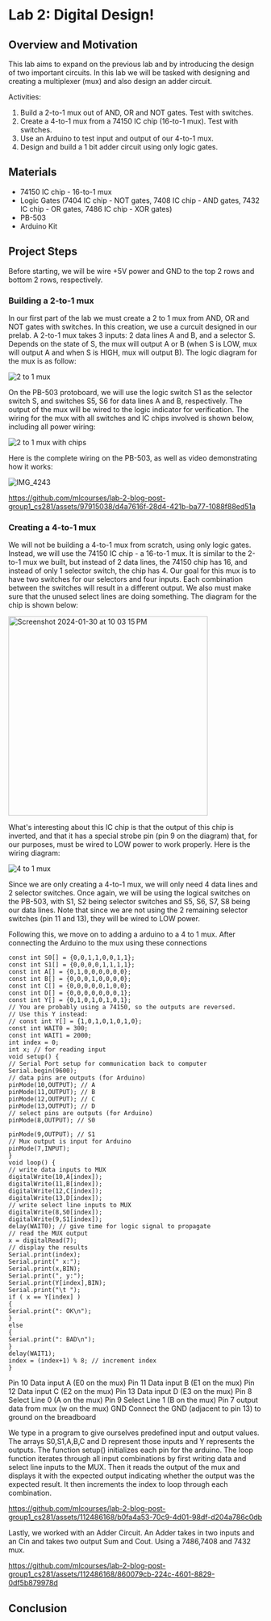 # Lab 2: Digital Design!


## Overview and Motivation
This lab aims to expand on the previous lab and by introducing the design of two important circuits. In this lab we will be tasked with designing and creating a multiplexer (mux) and also design an adder circuit.

Activities:
1. Build a 2-to-1 mux out of AND, OR and NOT gates. Test with switches.
2. Create a 4-to-1 mux from a 74150 IC chip (16-to-1 mux). Test with switches.
3. Use an Arduino to test input and output of our 4-to-1 mux.
4. Design and build a 1 bit adder circuit using only logic gates.

## Materials
- 74150 IC chip - 16-to-1 mux
- Logic Gates (7404 IC chip - NOT gates, 7408 IC chip - AND gates, 7432 IC chip - OR gates, 7486 IC chip - XOR gates)
- PB-503
- Arduino Kit

## Project Steps

Before starting, we will be wire +5V power and GND to the top 2 rows and bottom 2 rows, respectively.

### Building a 2-to-1 mux

In our first part of the lab we must create a 2 to 1 mux from AND, OR and NOT gates with switches. In this creation, we use a curcuit designed in our prelab.
A 2-to-1 mux takes 3 inputs: 2 data lines A and B, and a selector S. Depends on the state of S, the mux will output A or B (when S is LOW, mux will output A and when S is HIGH, mux will output B). The logic diagram for the mux is as follow:

![2 to 1 mux](https://github.com/mlcourses/lab-2-blog-post-group1_cs281/assets/97915038/dfd00f8f-450b-40f9-9a5b-0a8e64aa88ad)

On the PB-503 protoboard, we will use the logic switch S1 as the selector switch S, and switches S5, S6 for data lines A and B, respectively. The output of the mux will be wired to the logic indicator for verification. The wiring for the mux with all switches and IC chips involved is shown below, including all power wiring:

![2 to 1 mux with chips](https://github.com/mlcourses/lab-2-blog-post-group1_cs281/assets/97915038/25d7ac68-13db-4dd3-a55b-dca0489ff42b)

Here is the complete wiring on the PB-503, as well as video demonstrating how it works:

![IMG_4243](https://github.com/mlcourses/lab-2-blog-post-group1_cs281/assets/97915038/59e7a9c1-72f7-4d7b-b23f-ba884220497d)

https://github.com/mlcourses/lab-2-blog-post-group1_cs281/assets/97915038/d4a7616f-28d4-421b-ba77-1088f88ed51a

### Creating a 4-to-1 mux


We will not be building a 4-to-1 mux from scratch, using only logic gates. Instead, we will use the 74150 IC chip - a 16-to-1 mux. It is similar to the 2-to-1 mux we built, but instead of 2 data lines, the 74150 chip has 16, and instead of only 1 selector switch, the chip has 4. Our goal for this mux is to have two switches for our selectors and four inputs. Each combination between the switches will result in a different output. We also must make sure that the unused select lines are doing something. The diagram for the chip is shown below:

<img width="395" alt="Screenshot 2024-01-30 at 10 03 15 PM" src="https://github.com/mlcourses/lab-2-blog-post-group1_cs281/assets/97915038/697f10e4-34da-432e-ae1e-45f1020d2d50">

What's interesting about this IC chip is that the output of this chip is inverted, and that it has a special strobe pin (pin 9 on the diagram) that, for our purposes, must be wired to LOW power to work properly. Here is the wiring diagram:

![4 to 1 mux](https://github.com/mlcourses/lab-2-blog-post-group1_cs281/assets/97915038/e3084400-51b8-4379-9bd1-890051376a40)

Since we are only creating a 4-to-1 mux, we will only need 4 data lines and 2 selector switches. Once again, we will be using the logical switches on the PB-503, with S1, S2 being selector switches and S5, S6, S7, S8 being our data lines. Note that since we are not using the 2 remaining selector switches (pin 11 and 13), they will be wired to LOW power.

Following this, we move on to adding a arduino to a 4 to 1 mux. After connecting the Arduino to the mux using these connections


```
const int S0[] = {0,0,1,1,0,0,1,1};
const int S1[] = {0,0,0,0,1,1,1,1};
const int A[] = {0,1,0,0,0,0,0,0};
const int B[] = {0,0,0,1,0,0,0,0};
const int C[] = {0,0,0,0,0,1,0,0};
const int D[] = {0,0,0,0,0,0,0,1};
const int Y[] = {0,1,0,1,0,1,0,1};
// You are probably using a 74150, so the outputs are reversed.
// Use this Y instead:
// const int Y[] = {1,0,1,0,1,0,1,0};
const int WAIT0 = 300;
const int WAIT1 = 2000;
int index = 0;
int x; // for reading input
void setup() {
// Serial Port setup for communication back to computer
Serial.begin(9600);
// data pins are outputs (for Arduino)
pinMode(10,OUTPUT); // A
pinMode(11,OUTPUT); // B
pinMode(12,OUTPUT); // C
pinMode(13,OUTPUT); // D
// select pins are outputs (for Arduino)
pinMode(8,OUTPUT); // S0

pinMode(9,OUTPUT); // S1
// Mux output is input for Arduino
pinMode(7,INPUT);
}
void loop() {
// write data inputs to MUX
digitalWrite(10,A[index]);
digitalWrite(11,B[index]);
digitalWrite(12,C[index]);
digitalWrite(13,D[index]);
// write select line inputs to MUX
digitalWrite(8,S0[index]);
digitalWrite(9,S1[index]);
delay(WAIT0); // give time for logic signal to propagate
// read the MUX output
x = digitalRead(7);
// display the results
Serial.print(index);
Serial.print(" x:");
Serial.print(x,BIN);
Serial.print(", y:");
Serial.print(Y[index],BIN);
Serial.print("\t ");
if ( x == Y[index] )
{
Serial.print(": OK\n");
}
else
{
Serial.print(": BAD\n");
}
delay(WAIT1);
index = (index+1) % 8; // increment index
}
```

Pin 10 Data input A (E0 on the mux)
Pin 11 Data input B (E1 on the mux)
Pin 12 Data input C (E2 on the mux)
Pin 13 Data input D (E3 on the mux)
Pin 8 Select Line 0 (A on the mux)
Pin 9 Select Line 1 (B on the mux)
Pin 7 output data from mux (w on the mux)
GND Connect the GND (adjacent to pin 13) to ground on the breadboard





We type in a program to give ourselves predefined input and output values. The arrays S0,S1,A,B,C and D represent those inputs and Y represents the outputs. The function setup() initializes each pin for the arduino. The loop function iterates through all input combinations by first writing data and select line inputs to the MUX. Then it reads the output of the mux and displays it with the expected output indicating whether the output was the expected result. It then increments the index to loop through each combination.

https://github.com/mlcourses/lab-2-blog-post-group1_cs281/assets/112486168/b0fa4a53-70c9-4d01-98df-d204a786c0db

Lastly, we worked with an Adder Circuit. An Adder takes in two inputs and an Cin and takes two output Sum and Cout. Using a 7486,7408 and 7432 mux.


https://github.com/mlcourses/lab-2-blog-post-group1_cs281/assets/112486168/860079cb-224c-4601-8829-0df5b879978d



## Conclusion




